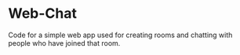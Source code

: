 # Web-Chat

Code for a simple web app used for creating rooms and chatting with people who have joined that room.
